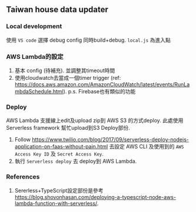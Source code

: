 ## Taiwan house data updater

### Local development

使用 `VS code` 選擇 debug config 同時build+debug. `local.js` 為進入點

### AWS Lambda的設定
1. 基本 config (待補充). 並調整其timeout時間 
2. 使用cloudwatch去當成一個timer trigger (ref: https://docs.aws.amazon.com/AmazonCloudWatch/latest/events/RunLambdaSchedule.html). p.s. Firebase也有類似的功能

### Deploy

AWS Lambda 支援線上edit及upload zip到 AWS S3 的方式deploy. 此處使用 Serverless framework 幫忙upload到S3 Deploy部份. 

1. Follow
https://www.twilio.com/blog/2017/09/serverless-deploy-nodejs-application-on-faas-without-pain.html 去設定 AWS CLI 及使用到的 `AWS Access Key ID` 及 `Secret Access Key`.  
2. 執行 `Serverless deploy` 去 deploy到 AWS Lambda. 

### References

1. Sererless+TypeScript設定部份是參考 https://blog.shovonhasan.com/deploying-a-typescript-node-aws-lambda-function-with-serverless/. 

